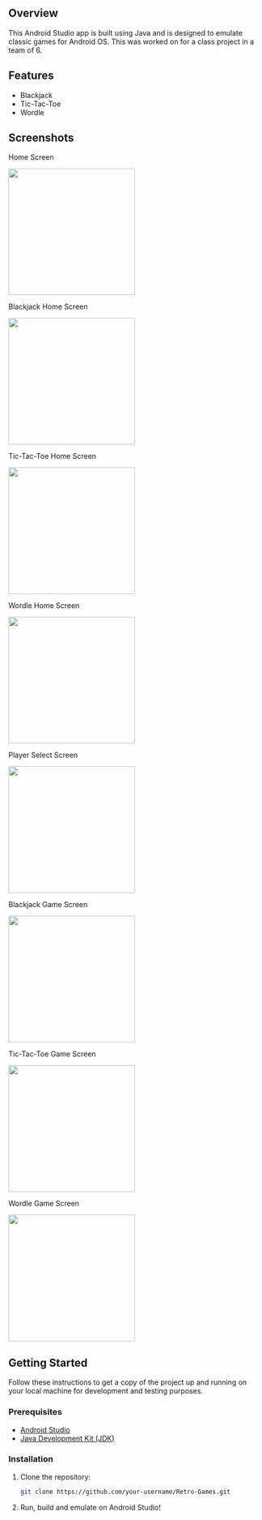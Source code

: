 ## Overview

This Android Studio app is built using Java and is designed to emulate classic games for Android OS. This was worked on for a class project in a team of 6.

## Features

- Blackjack
- Tic-Tac-Toe
- Wordle

## Screenshots

<p>Home Screen</p>
<img src=/github_ss/home_screen.png style="width:250px">

<p>Blackjack Home Screen</p>
<img src=/github_ss/bj_home.png style="width:250px">

<p>Tic-Tac-Toe Home Screen</p>
<img src=/github_ss/ttt_home.png style="width:250px">

<p>Wordle Home Screen</p>
<img src=/github_ss/wd_home.png style="width:250px">

<p>Player Select Screen</p>
<img src=/github_ss/player_screen.png style="width:250px">

<p>Blackjack Game Screen</p>
<img src=/github_ss/bj_game.png style="width:250px">

<p>Tic-Tac-Toe Game Screen</p>
<img src=/github_ss/ttt_game.png style="width:250px">

<p>Wordle Game Screen</p>
<img src=/github_ss/wd_game.png style="width:250px">


## Getting Started

Follow these instructions to get a copy of the project up and running on your local machine for development and testing purposes.

### Prerequisites

- [Android Studio](https://developer.android.com/studio)
- [Java Development Kit (JDK)](https://www.oracle.com/java/technologies/javase-downloads.html)

### Installation

1. Clone the repository:

   ```bash
   git clone https://github.com/your-username/Retro-Games.git

2. Run, build and emulate on Android Studio! 
